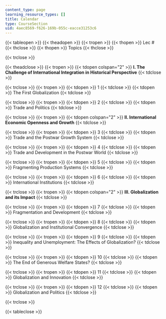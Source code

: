 ```yaml
---
content_type: page
learning_resource_types: []
title: Calendar
type: CourseSection
uid: 4aec8569-f626-169b-055c-eacce31253c6
---
```


{{< tableopen >}}
{{< theadopen >}}
{{< tropen >}}
{{< thopen >}}
Lec #
{{< thclose >}}
{{< thopen >}}
Topics
{{< thclose >}}

{{< trclose >}}

{{< theadclose >}}
{{< tropen >}}
{{< tdopen colspan="2" >}}
**I. The Challenge of International Integration in Historical Perspective**
{{< tdclose >}}

{{< trclose >}}
{{< tropen >}}
{{< tdopen >}}
1
{{< tdclose >}}
{{< tdopen >}}
The First Globalization
{{< tdclose >}}

{{< trclose >}}
{{< tropen >}}
{{< tdopen >}}
2
{{< tdclose >}}
{{< tdopen >}}
Trade and Politics
{{< tdclose >}}

{{< trclose >}}
{{< tropen >}}
{{< tdopen colspan="2" >}}
**II. International Economic Openness and Growth**
{{< tdclose >}}

{{< trclose >}}
{{< tropen >}}
{{< tdopen >}}
3
{{< tdclose >}}
{{< tdopen >}}
Trade and the Postwar Growth System
{{< tdclose >}}

{{< trclose >}}
{{< tropen >}}
{{< tdopen >}}
4
{{< tdclose >}}
{{< tdopen >}}
Trade and Development in the Postwar World
{{< tdclose >}}

{{< trclose >}}
{{< tropen >}}
{{< tdopen >}}
5
{{< tdclose >}}
{{< tdopen >}}
Fragmenting Production Systems
{{< tdclose >}}

{{< trclose >}}
{{< tropen >}}
{{< tdopen >}}
6
{{< tdclose >}}
{{< tdopen >}}
International Institutions
{{< tdclose >}}

{{< trclose >}}
{{< tropen >}}
{{< tdopen colspan="2" >}}
**III. Globalization and its Impact**
{{< tdclose >}}

{{< trclose >}}
{{< tropen >}}
{{< tdopen >}}
7
{{< tdclose >}}
{{< tdopen >}}
Fragmentation and Development
{{< tdclose >}}

{{< trclose >}}
{{< tropen >}}
{{< tdopen >}}
8
{{< tdclose >}}
{{< tdopen >}}
Globalization and Institutional Convergence
{{< tdclose >}}

{{< trclose >}}
{{< tropen >}}
{{< tdopen >}}
9
{{< tdclose >}}
{{< tdopen >}}
Inequality and Unemployment: The Effects of Globalization?
{{< tdclose >}}

{{< trclose >}}
{{< tropen >}}
{{< tdopen >}}
10
{{< tdclose >}}
{{< tdopen >}}
The End of Generous Welfare States?
{{< tdclose >}}

{{< trclose >}}
{{< tropen >}}
{{< tdopen >}}
11
{{< tdclose >}}
{{< tdopen >}}
Globalization and Innovation
{{< tdclose >}}

{{< trclose >}}
{{< tropen >}}
{{< tdopen >}}
12
{{< tdclose >}}
{{< tdopen >}}
Globalization and Politics
{{< tdclose >}}

{{< trclose >}}

{{< tableclose >}}